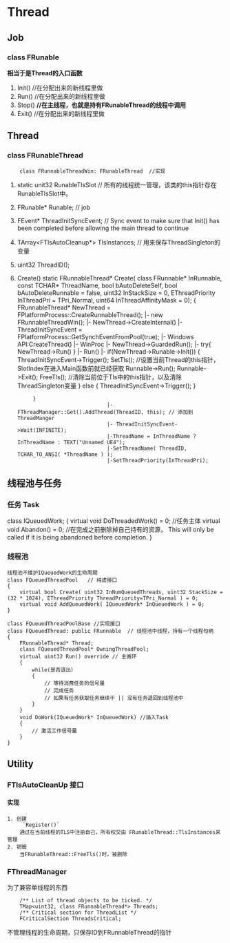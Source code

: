 # Thread

## Job
### class FRunable  
__相当于是Thread的入口函数__
1. Init() //在分配出来的新线程里做
2. Run()  //在分配出来的新线程里做
3. Stop() __//在主线程，也就是持有FRunableThread的线程中调用__
4. Exit() //在分配出来的新线程里做

## Thread
### class FRunableThread
		class FRunnableThreadWin: FRunableThread  //实现
1. static unit32 RunableTlsSlot // 所有的线程统一管理，该类的this指针存在RunableTlsSlot中。 
2. FRunable* Runable; // job
3. FEvent* ThreadInitSyncEvent; // Sync event to make sure that Init() has been completed before allowing the main thread to continue
4. TArray<FTlsAutoCleanup*> TlsInstances; // 用来保存ThreadSingleton的变量
5. uint32 ThreadID(); 
2. Create() 
		static FRunnableThread* Create(
		class FRunnable* InRunnable,
		const TCHAR* ThreadName,
		bool bAutoDeleteSelf,
		bool bAutoDeleteRunnable = false,
		uint32 InStackSize = 0,
		EThreadPriority InThreadPri = TPri_Normal,
		uint64 InThreadAffinityMask = 0);
			{
				 FRunnableThread* NewThread =  FPlatformProcess::CreateRunnableThread();
													|- new FRunnableThreadWin();
								|- NewThread->CreateInternal() 
									|- ThreadInitSyncEvent = FPlatformProcess::GetSynchEventFromPool(true);
									|- Windows API:CreateThread() 
										|- WinProc 
											|- NewThread->GuardedRun(); 
												|- try{ NewThread->Run() }
													|- Run()
														|- if(NewThread->Runable->Init())
															 { 
																ThreadInitSyncEvent->Trigger();
																SetTls(); //设置当前Thread的this指针， SlotIndex在进入Main函数前就已经获取
																Runnable->Run();
																Runnable->Exit();
																FreeTls(); //清除当前位于Tls中的this指针，以及清除ThreadSingleton变量
															}
															else
															{
																ThreadInitSyncEvent->Trigger();
															}
								
			}
									|- FThreadManager::Get().AddThread(ThreadID, this); // 添加到ThreadManger
									|- ThreadInitSyncEvent->Wait(INFINITE);
									|-ThreadName = InThreadName ? InThreadName : TEXT("Unnamed UE4");
									|-SetThreadName( ThreadID, TCHAR_TO_ANSI( *ThreadName ) );
									|-SetThreadPriority(InThreadPri);

## 线程池与任务
### 任务 Task

class IQueuedWork;
{
   virtual void DoThreadedWork() = 0; //任务主体
	virtual void Abandon() = 0; //在完成之前删除掉自己持有的资源， This will only be called if it is being abandoned before completion.
}


### 线程池  
	线程池不维护IQueuedWork的生命周期
	class FQueuedThreadPool   // 纯虚接口
	{
		virtual bool Create( uint32 InNumQueuedThreads, uint32 StackSize = (32 * 1024), EThreadPriority ThreadPriority=TPri_Normal ) = 0;
	    virtual void AddQueuedWork( IQueuedWork* InQueuedWork ) = 0;
	}
	
	class FQueuedThreadPoolBase //实现接口
	class FQueuedThread: public FRunnable  // 线程池中线程，持有一个线程句柄
	{
		FRunnableThread* Thread;
		class FQueuedThreadPool* OwningThreadPool;
		virtual uint32 Run() override // 主循环
		{
			while(是否退出）
			{
		  		// 等待消费任务的信号量
		  		// 完成任务
				// 如果有任务获取任务继续干 || 没有任务退回到线程池中
			} 
		}
		void DoWork(IQueuedWork* InQueuedWork) //插入Task
		{
			// 激活工作信号量
		}
	}
## Utility
### FTlsAutoCleanUp 接口
#### 实现 
	1. 创建
		 `Register()`
		通过在当前线程的TLS中注册自己，所有权交由 FRunableThread::TlsInstances来管理
	2. 销毁
		当FRunableThread::FreeTls()时，被删除

### FThreadManager 
为了兼容单线程的东西

		/** List of thread objects to be ticked. */
		TMap<uint32, class FRunnableThread*> Threads;
		/** Critical section for ThreadList */
		FCriticalSection ThreadsCritical;
不管理线程的生命周期，只保存ID到FRunnableThread的指针
		